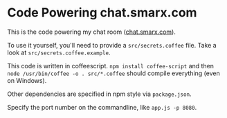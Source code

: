 Code Powering chat.smarx.com
============================

This is the code powering my chat room ([chat.smarx.com](http://chat.smarx.com)).

To use it yourself, you'll need to provide a `src/secrets.coffee` file. Take a look at `src/secrets.coffee.example`.

This code is written in coffeescript. `npm install coffee-script` and then `node /usr/bin/coffee -o . src/*.coffee` should compile everything (even on Windows).

Other dependencies are specified in npm style via `package.json`.

Specify the port number on the commandline, like `app.js -p 8080`.